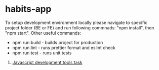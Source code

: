 # habits-app

To setup development environment locally please navigate to specific project folder (BE or FE) and run following commnads: "npm install", then "npm start".
Other useful commands:

* npm run build - builds project for production
* npm run lint - runs prettier format and eslint check
* npm run test - runs unit tests

1. [Javascript development tools task](task-1.md)
